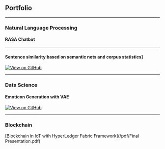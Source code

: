## Portfolio

---

### Natural Language Processing 

#### RASA Chatbot




---
#### Sentence similarity based on semantic nets and corpus statistics]
<!---[![Open Notebook](https://img.shields.io/badge/Jupyter-Open_Notebook-blue?logo=Jupyter)](projects/detect-food-trends-facebook.html)-->
[![View on GitHub](https://img.shields.io/badge/GitHub-View_on_GitHub-blue?logo=GitHub)](https://github.com/nguyenviethoa95/sentence_word_similarity-matrix/blob/main/sentence_word_similarity_matrix.ipynb)

---

### Data Science
#### Emoticon Generation with VAE 
[![View on GitHub](https://img.shields.io/badge/GitHub-View_on_GitHub-blue?logo=GitHub)](https://colab.research.google.com/drive/1o1qmBDXCxMhZRncgdA_IdkVNalhIrsVg?usp=sharing)

---

### Blockchain
[Blockchain in IoT with HyperLedger Fabric Framework](/pdf/Final Presentation.pdf)


